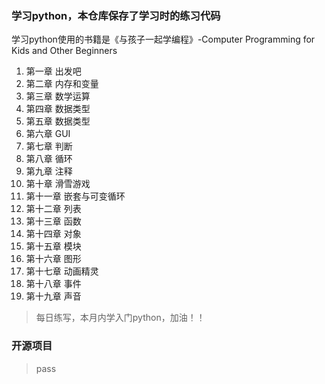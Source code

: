 ### 学习python，本仓库保存了学习时的练习代码
学习python使用的书籍是《与孩子一起学编程》-Computer Programming for Kids and Other Beginners

1.  第一章 出发吧
2.  第二章 内存和变量
3.  第三章 数学运算
4.  第四章 数据类型
5.  第五章 数据类型
6.  第六章 GUI
7.  第七章 判断
8.  第八章 循环
9.  第九章 注释
10. 第十章 滑雪游戏
11. 第十一章 嵌套与可变循环
12. 第十二章 列表
13. 第十三章 函数
14. 第十四章 对象
15. 第十五章 模块
16. 第十六章 图形
17. 第十七章 动画精灵
18. 第十八章 事件
19. 第十九章 声音

> 每日练写，本月内学入门python，加油！！

### 开源项目
> pass
